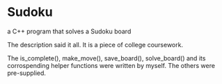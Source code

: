 # Sudoku
a C++ program that solves a Sudoku board

The description said it all. It is a piece of college coursework.

The is_complete(), make_move(), save_board(), solve_board() and its corrospending helper functions were written by myself. The others were pre-supplied. 
